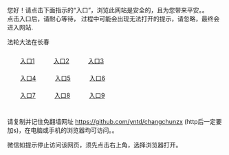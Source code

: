 您好！请点击下面指示的“入口”，浏览此网站是安全的，且为您带来平安。。 <br/>
点击入口后，请耐心等待， 过程中可能会出现无法打开的提示，请忽略，最终会进入网站. </br>

法轮大法在长春<br/>
<div style="padding:10px"><a style="margin:20px" target="_blank" href="https://d19gbvvxgp3w8q.cloudfront.net/2Qpsp?tgoclulo" id="ccLink1" rel="nofollow">入口1</a> <a target="_blank" style="margin:20px" href="https://d36kzkzpzxw6j2.cloudfront.net/2Qpsp?ptkvfupi" id="ccLink2" rel="nofollow">入口2</a> <a style="margin:20px" target="_blank" href="https://d2g38oiqj573sj.cloudfront.net/2Qpsp?fljatjga" id="ccLink3" rel="nofollow">入口3</a></div>

<div style="padding:10px" ><a style="margin:20px" target="_blank" href="https://d19gbvvxgp3w8q.cloudfront.net/2Qpsp?tgoclulo" id="ccLink4" rel="nofollow">入口4</a> <a style="margin:20px" href="https://d36kzkzpzxw6j2.cloudfront.net/2Qpsp?ptkvfupi" target="_blank" id="ccLink5" rel="nofollow">入口5</a> <a style="margin:20px" href="https://d2g38oiqj573sj.cloudfront.net/2Qpsp?fljatjga" target="_blank" id="ccLink6" rel="nofollow">入口6</a></div>

<div style="padding:10px"><a style="margin:20px" target="_blank" href="https://d19gbvvxgp3w8q.cloudfront.net/2Qpsp?tgoclulo" id="ccLink7" rel="nofollow">入口7</a> <a style="margin:20px" href="https://d36kzkzpzxw6j2.cloudfront.net/2Qpsp?ptkvfupi" target="_blank" id="ccLink8" rel="nofollow">入口8</a> <a style="margin:20px" target="_blank" href="https://d2g38oiqj573sj.cloudfront.net/2Qpsp?fljatjga" id="ccLink9" rel="nofollow">入口9</a></div>

<br/>



请复制并记住免翻墙网址 https://github.com/yntd/changchunzx (http后一定要加s)，在电脑或手机的浏览器均可访问。。<br/>

微信如提示停止访问该网页，须先点击右上角，选择浏览器打开。
